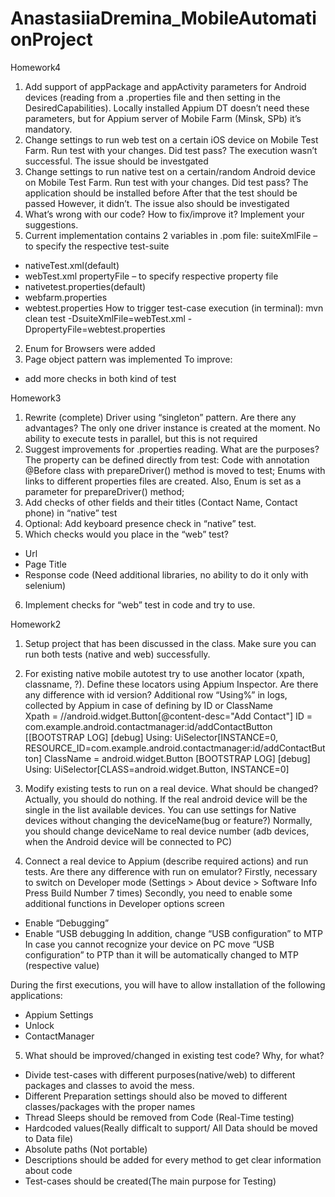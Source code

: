 # AnastasiiaDremina_MobileAutomationProject
Homework4
1.	Add support of appPackage and appActivity parameters for Android devices (reading from a .properties file and then setting in the DesiredCapabilities). Locally installed Appium DT doesn’t need these parameters, but for Appium server of Mobile Farm (Minsk, SPb) it’s mandatory.
2.	Change settings to run web test on a certain iOS device on Mobile Test Farm. Run test with your changes. Did test pass?
The execution wasn’t successful. The issue should be investgated
3.	Change settings to run native test on a certain/random Android device on Mobile Test Farm. Run test with your changes. Did test pass?
The application should be installed before
After that the test should be passed
However, it didn’t. The issue also should be investigated
4.	What’s wrong with our code? How to fix/improve it? Implement your suggestions.
1. Current implementation contains 2 variables in .pom file:
suiteXmlFile – to specify the  respective test-suite
-	nativeTest.xml(default)
-	webTest.xml
propertyFile – to specify respective property file
-	nativetest.properties(default)
-	webfarm.properties
-	webtest.properties
How to trigger test-case execution (in terminal):
mvn clean test -DsuiteXmlFile=webTest.xml -DpropertyFile=webtest.properties 
2. Enum for Browsers were added 
3. Page object pattern was implemented
To improve:
-	add more checks in both kind of test

Homework3
1.	Rewrite (complete) Driver using “singleton” pattern. Are there any advantages?
The only one driver instance is created at the moment.
No ability to execute tests in parallel, but this is not required
2.	Suggest improvements for .properties reading. What are the purposes?
	The property can be defined directly from test:
	Code with annotation @Before class  with prepareDriver() method is moved to test;
	Enums with links to different properties files are created.
	Also, Enum is set as a parameter for prepareDriver() method;
3.	Add checks of other fields and their titles (Contact Name, Contact phone) in “native” test
4.	Optional: Add keyboard presence check  in “native” test.
5.	Which checks would you place in the “web” test?
-	Url
-	Page Title
-	Response code (Need additional libraries, no ability to do it only with selenium)
6.	Implement checks for “web” test in code and try to use.

Homework2
1.	Setup project that has been discussed in the class. Make sure you can run both tests (native and web) successfully.
2.	For existing native mobile autotest try to use another locator (xpath, classname, ?). Define these locators using Appium Inspector. Are there any difference with id version?
Additional row “Using%” in logs, collected by Appium in case of defining by ID or ClassName	 
Xpath = //android.widget.Button[@content-desc="Add Contact"]
ID  = com.example.android.contactmanager:id/addContactButton
[[BOOTSTRAP LOG] [debug] Using: UiSelector[INSTANCE=0, RESOURCE_ID=com.example.android.contactmanager:id/addContactButton]
ClassName = android.widget.Button
[BOOTSTRAP LOG] [debug] Using: UiSelector[CLASS=android.widget.Button, INSTANCE=0]

3.	Modify existing tests to run on a real device. What should be changed? 
Actually, you should do nothing.
If the real android device will be the single in the list available devices.
You can use settings for Native devices without changing the deviceName(bug or feature?)
Normally, you should change deviceName to real device number (adb devices, when the Android device will be connected to PC)
4.	Connect a real device to Appium (describe required actions) and run tests. Are there any difference with run on emulator?
Firstly, necessary to switch on Developer mode (Settings > About device > Software Info Press Build Number 7 times)
Secondly, you need to enable some additional functions in Developer options screen
-	Enable “Debugging”
-	Enable “USB debugging
In addition, change “USB configuration” to MTP
In case you cannot recognize your device on PC move “USB configuration” to PTP
than it will be automatically changed to MTP (respective value)

During the first executions, you will have to allow installation of the following applications:
- Appium Settings
- Unlock
- ContactManager


5.	What should be improved/changed in existing test code? Why, for what?
-	Divide test-cases with different purposes(native/web) to different packages and classes to avoid the mess.
-	Different Preparation settings should also be moved to different classes/packages with the proper names
-	Thread Sleeps should be removed from Code (Real-Time testing)
-	Hardcoded values(Really difficalt to support/ All Data should be moved to Data file)
-	Absolute paths (Not portable)
-	Descriptions should be added  for every method to get clear information about code
-	Test-cases		 should be created(The main purpose for Testing)
